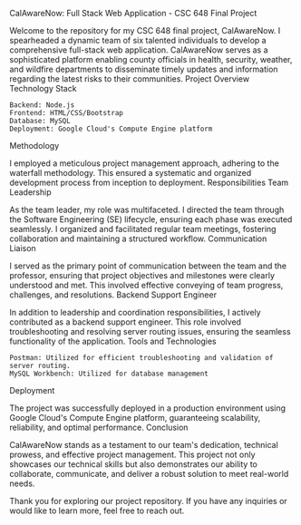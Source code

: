 CalAwareNow: Full Stack Web Application - CSC 648 Final Project

Welcome to the repository for my CSC 648 final project, CalAwareNow. I spearheaded a dynamic team of six talented individuals to develop a comprehensive full-stack web application. CalAwareNow serves as a sophisticated platform enabling county officials in health, security, weather, and wildfire departments to disseminate timely updates and information regarding the latest risks to their communities.
Project Overview
Technology Stack

    Backend: Node.js
    Frontend: HTML/CSS/Bootstrap
    Database: MySQL
    Deployment: Google Cloud's Compute Engine platform

Methodology

I employed a meticulous project management approach, adhering to the waterfall methodology. This ensured a systematic and organized development process from inception to deployment.
Responsibilities
Team Leadership

As the team leader, my role was multifaceted. I directed the team through the Software Engineering (SE) lifecycle, ensuring each phase was executed seamlessly. I organized and facilitated regular team meetings, fostering collaboration and maintaining a structured workflow.
Communication Liaison

I served as the primary point of communication between the team and the professor, ensuring that project objectives and milestones were clearly understood and met. This involved effective conveying of team progress, challenges, and resolutions.
Backend Support Engineer

In addition to leadership and coordination responsibilities, I actively contributed as a backend support engineer. This role involved troubleshooting and resolving server routing issues, ensuring the seamless functionality of the application.
Tools and Technologies

    Postman: Utilized for efficient troubleshooting and validation of server routing.
    MySQL Workbench: Utilized for database management 

Deployment

The project was successfully deployed in a production environment using Google Cloud's Compute Engine platform, guaranteeing scalability, reliability, and optimal performance.
Conclusion

CalAwareNow stands as a testament to our team's dedication, technical prowess, and effective project management. This project not only showcases our technical skills but also demonstrates our ability to collaborate, communicate, and deliver a robust solution to meet real-world needs.

Thank you for exploring our project repository. If you have any inquiries or would like to learn more, feel free to reach out.
